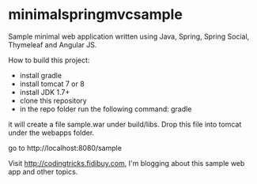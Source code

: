 minimalspringmvcsample
======================

Sample minimal web application written using Java, Spring, Spring Social, Thymeleaf and Angular JS. 

How to build this project:

- install gradle
- install tomcat 7 or 8
- install JDK 1.7+
- clone this repository
- in the repo folder run the following command:
    gradle
    
it will create a file sample.war under build/libs.
Drop this file into tomcat under the webapps folder.

go to http://localhost:8080/sample

Visit http://codingtricks.fidibuy.com, I'm blogging about this
sample web app and other topics.